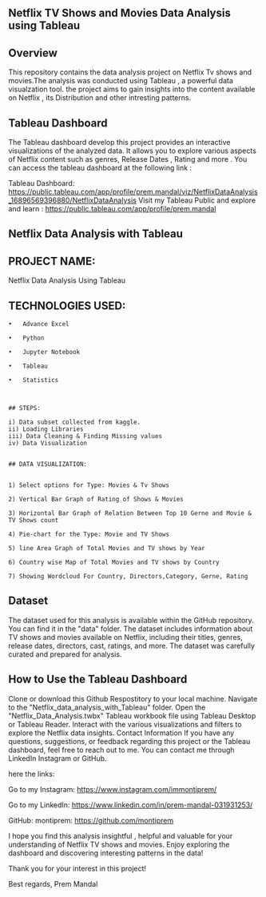 
## Netflix TV Shows and Movies Data Analysis using Tableau 


## Overview

This repository contains the data analysis  project on Netflix Tv shows and movies.The analysis was conducted using Tableau , a powerful data visualzation tool.
the project aims to gain insights into the content available on Netflix , its Distribution and other intresting patterns.

## Tableau Dashboard

The Tableau dashboard develop this project provides an interactive visualizations of the analyzed data. It allows you to explore various aspects of Netflix 
content such as genres, Release Dates , Rating and more  . You can access the tableau dashboard at the following link :

Tableau Dashboard: https://public.tableau.com/app/profile/prem.mandal/viz/NetflixDataAnalysis_16896569396880/NetflixDataAnalysis
Visit my Tableau Public and explore and learn :  https://public.tableau.com/app/profile/prem.mandal


## Netflix Data Analysis with Tableau

## PROJECT NAME: 

Netflix Data Analysis Using Tableau 


## TECHNOLOGIES USED:

    •	Advance Excel

    •   Python 

    •   Jupyter Notebook

    •	Tableau

    •	Statistics



    ## STEPS:

    i) Data subset collected from kaggle.
    ii) Loading Libraries
    iii) Data Cleaning & Finding Missing values
    iv) Data Visualization


    ## DATA VISUALIZATION: 


    1) Select options for Type: Movies & Tv Shows
    
    2) Vertical Bar Graph of Rating of Shows & Movies
    
    3) Horizontal Bar Graph of Relation Between Top 10 Gerne and Movie & TV Shows count
    
    4) Pie-chart for the Type: Movie and TV Shows
    
    5) line Area Graph of Total Movies and TV shows by Year
    
    6) Country wise Map of Total Movies and TV shows by Country
    
    7) Showing Wordcloud For Country, Directors,Category, Gerne, Rating
    
## Dataset
The dataset used for this analysis is available within the GitHub repository. You can find it in the "data" folder. The dataset includes information about TV shows and movies available on Netflix, including their titles, genres, release dates, directors, cast, ratings, and more. The dataset was carefully curated and prepared for analysis.

## How to Use the Tableau Dashboard

Clone or download this Github Respostitory to your local machine.
Navigate to the "Netflix_data_analysis_with_Tableau" folder.
Open the "Netflix_Data_Analysis.twbx" Tableau workbook file using Tableau Desktop or Tableau Reader.
Interact with the various visualizations and filters to explore the Netflix data insights.
Contact Information
If you have any questions, suggestions, or feedback regarding this project or the Tableau dashboard, feel free to reach out to me. You can contact me through LinkedIn  Instagram or GitHub.

here the links:

Go to my Instagram: https://www.instagram.com/immontiprem/

Go to my LinkedIn: https://www.linkedin.com/in/prem-mandal-031931253/

GitHub: montiprem: https://github.com/montiprem 

I hope you find this analysis insightful , helpful and valuable for your understanding of Netflix TV shows and movies. Enjoy exploring the dashboard and discovering interesting patterns in the data!

Thank you for your interest in this project!

Best regards,
Prem Mandal

